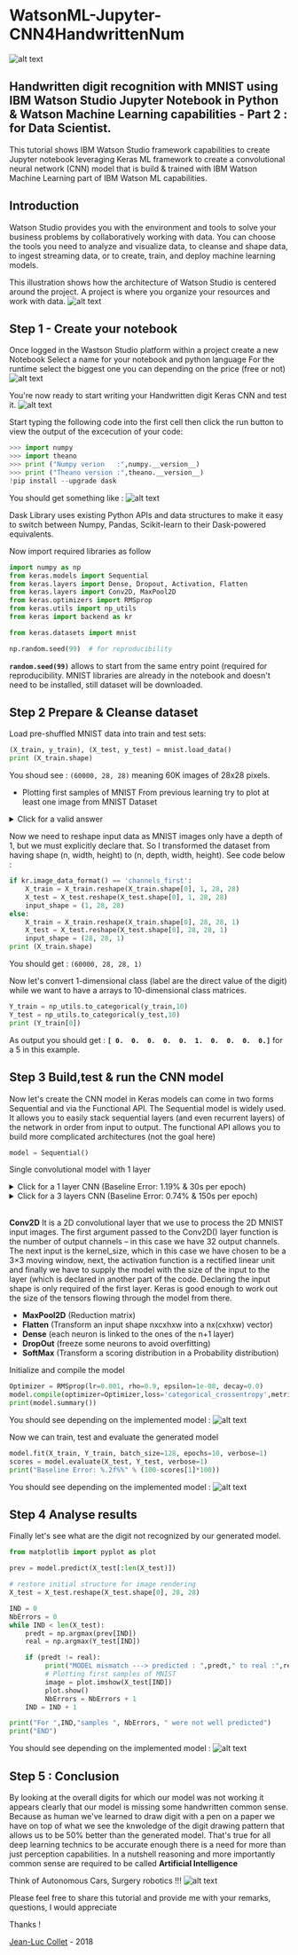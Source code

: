 # WatsonML-Jupyter-CNN4HandwrittenNum
![alt text](images/Handwritten.png "IBM Watson Studio CNN for Data Scientist")
## Handwritten digit recognition with MNIST using IBM Watson Studio Jupyter Notebook in Python & Watson Machine Learning capabilities - Part 2 : for Data Scientist.

This tutorial shows IBM Watson Studio framework capabilities to create Jupyter notebook leveraging Keras ML framework to create a convolutional neural network (CNN) model that is build & trained with IBM Watson Machine Learning part of IBM Watson ML capabilities.

## Introduction
Watson Studio provides you with the environment and tools to solve your business problems by collaboratively working with data. You can choose the tools you need to analyze and visualize data, to cleanse and shape data, to ingest streaming data, or to create, train, and deploy machine learning models.

This illustration shows how the architecture of Watson Studio is centered around the project. A project is where you organize your resources and work with data.
![alt text](images/Watson-Studio.png "IBM WS")

##  Step 1 - Create your notebook
Once logged in the Wastson Studio platform within a project create a new Notebook Select a name for your notebook and python language
For the runtime select the biggest one you can depending on the price (free or not)
![alt text](images/Notebook.png "IBM WS")

You're now ready to start writing your Handwritten digit Keras CNN and test it.
![alt text](images/Notebook1.png "IBM WS")

Start typing the following code into the first cell then click the run button to view the output of the excecution of your code:
``` python
>>> import numpy
>>> import theano
>>> print ("Numpy verion   :",numpy.__version__)
>>> print ("Theano version :",theano.__version__)
!pip install --upgrade dask
```
You should get something like :
![alt text](images/Notebook2.png "IBM WS")

Dask Library uses existing Python APIs and data structures to make it easy to switch between Numpy, Pandas, Scikit-learn to their Dask-powered equivalents.

Now import required libraries as follow
``` python
import numpy as np
from keras.models import Sequential
from keras.layers import Dense, Dropout, Activation, Flatten
from keras.layers import Conv2D, MaxPool2D
from keras.optimizers import RMSprop
from keras.utils import np_utils
from keras import backend as kr

from keras.datasets import mnist

np.random.seed(99)  # for reproducibility
```
**`random.seed(99)`** allows to start from the same entry point (required for reproducibility.
MNIST libraries are already in the notebook and doesn't need to be installed, still dataset will be downloaded.

##  Step 2 Prepare & Cleanse dataset
Load pre-shuffled MNIST data into train and test sets:
``` python
(X_train, y_train), (X_test, y_test) = mnist.load_data()
print (X_train.shape)
```
You shoud see : `(60000, 28, 28)` meaning 60K images of 28x28 pixels.

 * Plotting first samples of MNIST
From previous learning try to plot at least one image from MNIST Dataset

<details><summary>Click for a valid answer</summary>
<p>

``` python  
from matplotlib import pyplot as plt
img = plt.imshow(X_train[0])
plt.show()
```  

You should see the following sample image :
![alt text](images/SampleDigit.png "IBM WS")
</p>
</details>

Now we need to reshape input data as MNIST images only have a depth of 1, but we must explicitly declare that.
So I transformed the dataset from having shape (n, width, height) to (n, depth, width, height).
See code below :
``` python
if kr.image_data_format() == 'channels_first':
    X_train = X_train.reshape(X_train.shape[0], 1, 28, 28)
    X_test = X_test.reshape(X_test.shape[0], 1, 28, 28)
    input_shape = (1, 28, 28)
else:
    X_train = X_train.reshape(X_train.shape[0], 28, 28, 1)
    X_test = X_test.reshape(X_test.shape[0], 28, 28, 1)
    input_shape = (28, 28, 1)
print (X_train.shape)
```
You should get :
`(60000, 28, 28, 1)`

Now let's convert 1-dimensional class (label are the direct value of the digit) while we want to have a arrays to 10-dimensional class matrices.
``` python
Y_train = np_utils.to_categorical(y_train,10)
Y_test = np_utils.to_categorical(y_test,10)
print (Y_train[0])
```
As output you should get :
**`[ 0.  0.  0.  0.  0.  1.  0.  0.  0.  0.]`** for a 5 in this example.

##  Step 3 Build,test & run the CNN model
Now let's create the CNN model
in Keras models can come in two forms Sequential and via the Functional API.
The Sequential model is widely used. It allows you to easily stack sequential layers (and even recurrent layers) of the network in order from input to output. The functional API allows you to build more complicated architectures (not the goal here)
``` python
model = Sequential()
```

Single convolutional model with 1 layer

<details><summary>Click for a 1 layer CNN (Baseline Error: 1.19% & 30s per epoch)</summary>
<p>  

``` python
model.add(Conv2D(32, kernel_size=(3,3), activation='relu', input_shape=input_shape))
model.add(MaxPool2D(pool_size=(2,2)))
model.add(Flatten())
model.add(Dense(128, activation='relu'))
model.add(Dropout(0.25))
model.add(Dense(10, activation='softmax'))
```
</p>
</details>

<details><summary>Click for a 3 layers CNN (Baseline Error: 0.74% & 150s per epoch)</summary>
<p>  

``` python
model.add(Conv2D(32, kernel_size=(3,3),activation='relu',input_shape=input_shape))
model.add(Conv2D(32, kernel_size=(3,3), activation='relu'))
model.add(MaxPool2D((2,2)))
model.add(Conv2D(32, kernel_size=(3,3), activation='relu'))
model.add(Flatten())
model.add(Dense(units=128, activation='relu'))
model.add(Dropout(0.1))
model.add(Dense(units=10))
model.add(Activation('softmax'))
```

</p>
</details>
<br>



**Conv2D**
It is a 2D convolutional layer that we use to process the 2D MNIST input images. The first argument passed to the Conv2D() layer function is the number of output channels – in this case we have 32 output channels.
The next input is the kernel_size, which in this case we have chosen to be a 3×3 moving window, next, the activation function is a rectified linear unit and finally we have to supply the model with the size of the input to the layer (which is declared in another part of the code.
Declaring the input shape is only required of the first layer.
Keras is good enough to work out the size of the tensors flowing through the model from there.

 * **MaxPool2D** (Reduction matrix)
 * **Flatten** (Transform an input shape nxcxhxw into a nx(cxhxw) vector)
 * **Dense** (each neuron is linked to the ones of the n+1 layer)
 * **DropOut** (freeze some neurons to avoid overfitting)
 * **SoftMax** (Transform a scoring distribution in a Probability distribution)

Initialize and compile the model
``` python
Optimizer = RMSprop(lr=0.001, rho=0.9, epsilon=1e-08, decay=0.0)
model.compile(optimizer=Optimizer,loss='categorical_crossentropy',metrics=['accuracy'])
print(model.summary())
```

You should see depending on the implemented model :
![alt text](images/Model.png "IBM WS")

Now we can train, test and evaluate the generated model
``` python
model.fit(X_train, Y_train, batch_size=128, epochs=10, verbose=1)
scores = model.evaluate(X_test, Y_test, verbose=1)
print("Baseline Error: %.2f%%" % (100-scores[1]*100))
```

You should see depending on the implemented model :
![alt text](images/Model2.png "IBM WS")

##  Step 4 Analyse results
Finally let's see what are the digit not recognized by our generated model.

``` python
from matplotlib import pyplot as plot

prev = model.predict(X_test[:len(X_test)])

# restore initial structure for image rendering
X_test = X_test.reshape(X_test.shape[0], 28, 28)

IND = 0
NbErrors = 0
while IND < len(X_test):
    predt = np.argmax(prev[IND])
    real = np.argmax(Y_test[IND])

    if (predt != real):
         print("MODEL mismatch ---> predicted : ",predt," to real :",real,"for Indice : ",IND)
         # Plotting first samples of MNIST
         image = plot.imshow(X_test[IND])
         plot.show()
         NbErrors = NbErrors + 1
    IND = IND + 1  

print("For ",IND,"samples ", NbErrors, " were not well predicted")
print("END")
```

You should see depending on the implemented model :
![alt text](images/Errors.png "IBM WS")

##  Step 5 : Conclusion
By looking at the overall digits for which our model was not working it appears clearly that our model is missing some handwritten common sense.
Because as human we've learned to draw digit with a pen on a paper we have on top of what we see the knwoledge of the digit drawing pattern that allows us to be 50% better than the generated model.
That's true for all deep learning technics to be accurate enough there is a need for more than just perception capabilities.
In a nutshell reasoning and more importantly common sense are required to be called **Artificial Intelligence**

Think of Autonomous Cars, Surgery robotics !!!
![alt text](images/AI.png "IBM WS")

Please feel free to share this tutorial and provide me with your remarks, questions, I would appreciate

Thanks !

[Jean-Luc Collet](http://fr.linkedin.com/pub/jean-luc-collet/9/541/740) - 2018
